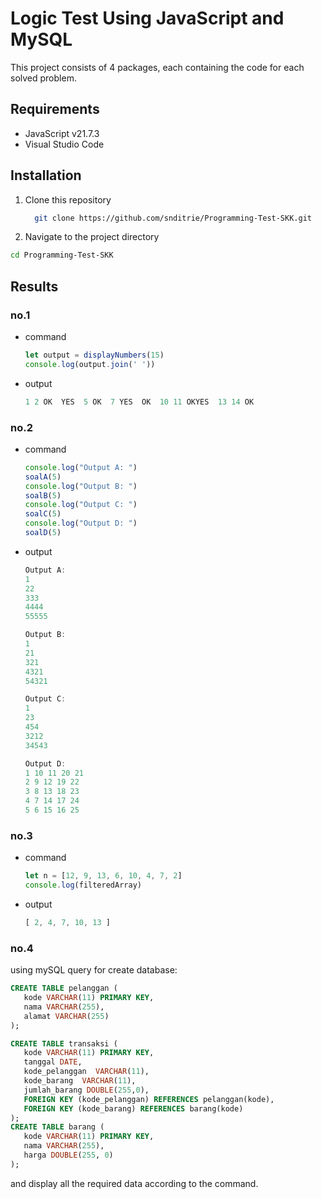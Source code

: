 # Logic Test Using JavaScript and MySQL

This project consists of 4 packages, each containing the code for each solved problem.

## Requirements
- JavaScript v21.7.3
- Visual Studio Code

## Installation
1. Clone this repository
   ```bash
     git clone https://github.com/snditrie/Programming-Test-SKK.git
   ```
2. Navigate to the project directory
  ```bash
  cd Programming-Test-SKK
  ```

## Results
### no.1
- command
  ```js
  let output = displayNumbers(15)
  console.log(output.join(' '))
  ```
- output
  ```js
  1 2 OK  YES  5 OK  7 YES  OK  10 11 OKYES  13 14 OK 
  ```
### no.2
- command
  ```js
  console.log("Output A: ")
  soalA(5)
  console.log("Output B: ")
  soalB(5)
  console.log("Output C: ")
  soalC(5)
  console.log("Output D: ")
  soalD(5)
  ```
- output
  ```js
  Output A: 
  1
  22
  333
  4444
  55555
  
  Output B: 
  1
  21
  321
  4321
  54321
  
  Output C: 
  1
  23
  454
  3212
  34543
  
  Output D: 
  1 10 11 20 21
  2 9 12 19 22
  3 8 13 18 23
  4 7 14 17 24
  5 6 15 16 25
  ```
### no.3
- command
  ```js
  let n = [12, 9, 13, 6, 10, 4, 7, 2]
  console.log(filteredArray)
  ```
- output
  ```js
  [ 2, 4, 7, 10, 13 ]
  ```
### no.4
using mySQL query for create database:
```sql
CREATE TABLE pelanggan (
   kode VARCHAR(11) PRIMARY KEY,
   nama VARCHAR(255),
   alamat VARCHAR(255)
);

CREATE TABLE transaksi (
   kode VARCHAR(11) PRIMARY KEY,
   tanggal DATE,
   kode_pelanggan  VARCHAR(11),
   kode_barang  VARCHAR(11),
   jumlah_barang DOUBLE(255,0),
   FOREIGN KEY (kode_pelanggan) REFERENCES pelanggan(kode),
   FOREIGN KEY (kode_barang) REFERENCES barang(kode)
);
CREATE TABLE barang (
   kode VARCHAR(11) PRIMARY KEY,
   nama VARCHAR(255),
   harga DOUBLE(255, 0)
);
```
and display all the required data according to the command.
